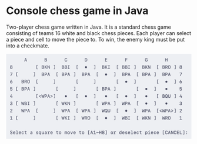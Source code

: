 # Console chess game in Java
Two-player chess game written in Java. It is a standard chess game consisting of teams 16 white and black chess pieces. Each player can select a piece and cell to move the piece to. To win, the enemy king must be put into a checkmate. 

![console game screenshot](screenshots/chess.png)